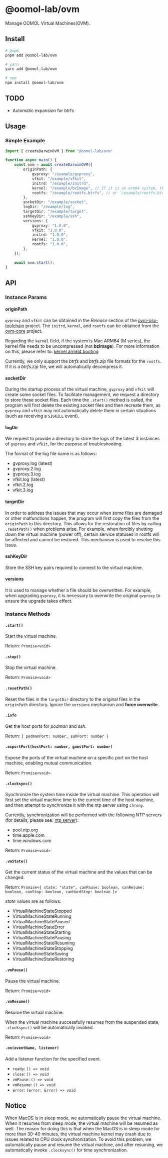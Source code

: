 # @oomol-lab/ovm

Manage OOMOL Virtual Machines(OVM).

## Install

```bash
# pnpm
pnpm add @oomol-lab/ovm

# yarn
yarn add @oomol-lab/ovm

# npm
npm install @oomol-lab/ovm
```

## TODO

* Automatic expansion for btrfs

## Usage

### Simple Example

```typescript
import { createDarwinOVM } from "@oomol-lab/ovm"

function async main() {
    const ovm = await createDarwinOVM({
        originPath: {
            gvproxy: "/example/gvproxy",
            vfkit: "/example/vfkit",
            initrd: "/example/initrd",
            kernel: "/example/bzImage", // If it is an arm64 system, then it is `Image`.
            rootfs: "/example/rootfs.btrfs", // or `/example/rootfs.btrfs.zip`
        },
        socketDir: "/example/socket",
        logDir: "/example/log",
        targetDir: "/example/target",
        sshKeyDir: "/example/ssh",
        versions: {
            gvproxy: "1.0.0",
            vfkit: "1.0.0",
            initrd: "1.0.0",
            kernel: "1.0.0",
            rootfs: "1.0.0",
        },
    });

    await ovm.start();
}
```

## API

### Instance Params

#### originPath

`gvproxy` and `vfkit` can be obtained in the *Release* section of the [ovm-osx-toolchain] project. The `initrd`, `kernel`, and `rootfs` can be obtained from the [ovm-core] project.

Regarding the `kernel` field, if the system is Mac ARM64 (M series), the kernel file needs to be uncompressed (not **bzImage**). For more information on this, please refer to: [kernel arm64 booting]

Currently, we only support the *btrfs* and *btrfs.zip* file formats for the `rootfs`. If it is a *btrfs.zip* file, we will automatically decompress it.

#### socketDir

During the startup process of the virtual machine, `gvproxy` and `vfkit` will create some socket files. To facilitate management, we request a directory to store these socket files. Each time the `.start()` method is called, the program will first delete the existing socket files and then recreate them, as `gvproxy` and `vfkit` may not automatically delete them in certain situations (such as receiving a `SIGKILL` event).

#### logDir

We request to provide a directory to store the logs of the latest 3 instances of `gvproxy` and `vfkit`, for the purpose of troubleshooting.

The format of the log file name is as follows:

* gvproxy.log (latest)
* gvproxy.2.log
* gvproxy.3.log
* vfkit.log (latest)
* vfkit.2.log
* vfkit.3.log

#### targetDir

In order to address the issues that may occur when some files are damaged or other malfunctions happen, the program will first copy the files from the `originPath` to this directory. This allows for the restoration of files by calling `.resetPath()` when problems arise. For example, when forcibly shutting down the virtual machine (power off), certain service statuses in rootfs will be affected and cannot be restored. This mechanism is used to resolve this issue.

#### sshKeyDir

Store the SSH key pairs required to connect to the virtual machine.

#### versions

It is used to manage whether a file should be overwritten. For example, when upgrading `gvproxy`, it is necessary to overwrite the original `gvproxy` to ensure the upgrade takes effect.

### Instance Methods

#### `.start()`

Start the virtual machine.

Return: `Promise<void>`

#### `.stop()`

Stop the virtual machine.

Return: `Promise<void>`

#### `.resetPath()`

Reset the files in the `targetDir` directory to the original files in the `originPath` directory. Ignore the `versions` mechanism and **force overwrite**.

#### `.info`

Get the host ports for *podman* and *ssh*.

Return: `{ podmanPort: number, sshPort: number }`

#### `.exportPort(hostPort: number, guestPort: number)`

Expose the ports of the virtual machine on a specific port on the host machine, enabling mutual communication.

Return: `Promise<void>`

#### `.clocksync()`

Synchronize the system time inside the virtual machine. This operation will first set the virtual machine time to the current time of the host machine, and then attempt to synchronize it with the ntp server using `chrony`.

Currently, synchronization will be performed with the following NTP servers (for details, please see: [ntp server]):

* pool.ntp.org
* time.apple.com
* time.windows.com

Return: `Promise<void>`

#### `.vmState()`

Get the current status of the virtual machine and the values that can be changed.

Return: `Promise<{ state: "state", canPause: boolean, canResume: boolean, canStop: boolean, canHardStop: boolean }>`

*state* values are as follows:

* VirtualMachineStateStopped
* VirtualMachineStateRunning
* VirtualMachineStatePaused
* VirtualMachineStateError
* VirtualMachineStateStarting
* VirtualMachineStatePausing
* VirtualMachineStateResuming
* VirtualMachineStateStopping
* VirtualMachineStateSaving
* VirtualMachineStateRestoring

#### `.vmPause()`

Pause the virtual machine.

Return: `Promise<void>`

#### `.vmResume()`

Resume the virtual machine.

When the virtual machine successfully resumes from the suspended state, `.clocksync()` will be automatically invoked.

Return: `Promise<void>`

#### `.on(eventName, listener)`

Add a listener function for the specified event.

* `ready`: `() => void`
* `close`: `() => void`
* `vmPause`: `() => void`
* `vmResume`: `() => void`
* `error`: `(error: Error) => void`

## Notice

When MacOS is in sleep mode, we automatically pause the virtual machine. When it resumes from sleep mode, the virtual machine will be resumed as well. The reason for doing this is that when the MacOS is in sleep mode for more than 30-40 minutes, the virtual machine kernel may crash due to issues related to CPU clock synchronization. To avoid this problem, we automatically pause and resume the virtual machine, and after resuming, we automatically invoke `.clocksync()` for time synchronization.

[ovm-osx-toolchain]: https://github.com/oomol-lab/ovm-osx-toolchain
[ovm-core]: https://github.com/oomol-lab/ovm-core
[kernel arm64 booting]: https://www.kernel.org/doc/Documentation/arm64/booting.txt
[ntp server]: https://github.com/oomol-lab/ovm-core/blob/338c767339467724573654166131236bbb65fa6e/patches/rootfs/refactor_package_add_chrony_conf_in_chrony.patch#L14-L16

